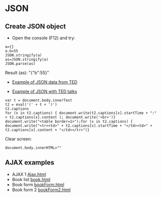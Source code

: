 # JSON

## Create JSON object
- Open the console (F12) and try:

```
a={}
a.b=55
JSON.stringify(a)
as=JSON.stringify(a)
JSON.parse(as)
```
Result (as): "{"b":55}"

- [Example of JSON data from TED](https://nicolasserrano.github.io/CS/JavaScript/TedData.html)

- [Example of JSON with TED talks](http://www.ted.com/talks/subtitles/id/70/lang/en)

```
var t = document.body.innerText
t2 = eval('(' + t + ')')
t2.captions
for (x in t2.captions) { document.write(t2.captions[x].startTime + ":" + t2.captions[x].content ); document.write('<br>')}
document.write("<table border=1>");for (x in t2.captions) { document.write("<tr><td>" + t2.captions[x].startTime + "</td><td>" + t2.captions[x].content + "</td></tr>")}
```
Clear screen:

```
document.body.innerHTML=""
```

## AJAX examples
- AJAX 1 [Ajax.html](AJAX/Ajax.html)
- Book list [book.html](AJAX/book.html)
- Book form [bookForm.html](AJAX/bookForm.html)
- Book form 2 [bookForm2.html](AJAX/bookForm2.html)

